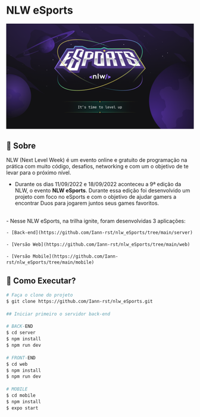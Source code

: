 # NLW eSports

<div align="center">
  <img src=".github/nlw-eSports.png" alt="">
</div>

## 📜 Sobre

  NLW (Next Level Week) é um evento online e gratuito de programação na prática com muito código, desafios, networking e com um o objetivo de te levar para o próximo nível. 

  - Durante os dias 11/09/2022 e 18/09/2022 aconteceu a 9ª edição da NLW, o evento **NLW eSports**. Durante essa edição foi desenvolvido um projeto com foco no eSports e com o objetivo de ajudar gamers a encontrar Duos para jogarem juntos seus games favoritos.
  <br>
  - Nesse NLW eSports, na trilha ignite, foram desenvolvidas 3 aplicações:

    - [Back-end](https://github.com/Iann-rst/nlw_eSports/tree/main/server)

    - [Versão Web](https://github.com/Iann-rst/nlw_eSports/tree/main/web)

    - [Versão Mobile](https://github.com/Iann-rst/nlw_eSports/tree/main/mobile)

## :rocket: Como Executar?

```bash
# Faça o clone do projeto
$ git clone https://github.com/Iann-rst/nlw_eSports.git

## Iniciar primeiro o servidor back-end

# BACK-END
$ cd server
$ npm install
$ npm run dev

# FRONT-END
$ cd web
$ npm install
$ npm run dev

# MOBILE
$ cd mobile
$ npm install
$ expo start
```
